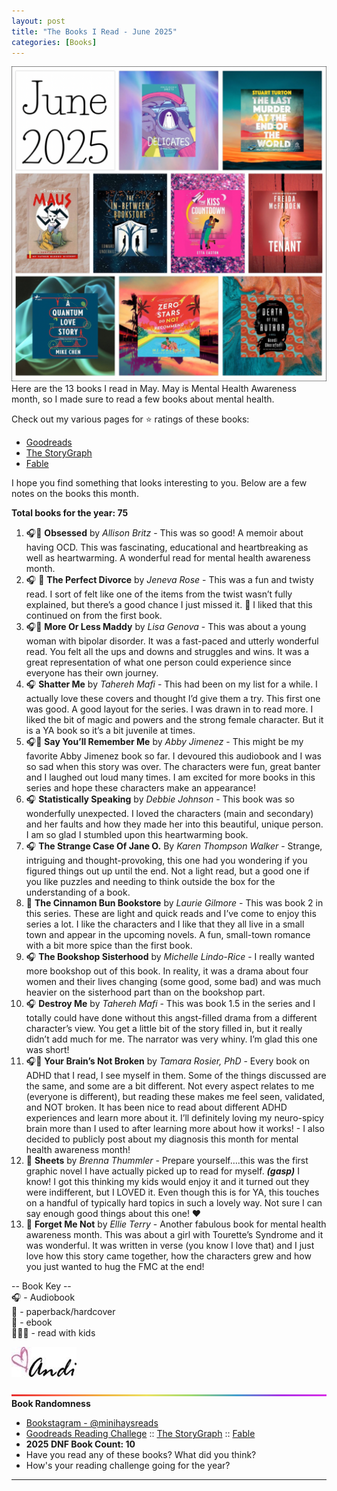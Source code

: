 ```yaml
---
layout: post
title: "The Books I Read - June 2025"
categories: [Books]
---
```

![books](/images/June2025Books.PNG)
Here are the 13 books I read in May. May is Mental Health Awareness month, so I made sure to read a few books about mental health.

Check out my various pages for ⭐️ ratings of these books: 
- [Goodreads](https://www.goodreads.com/readingchallenges/annual) 
- [The StoryGraph](https://app.thestorygraph.com/stats/minihays?year=2025)
- [Fable](https://fable.co/minihays-147798854824) 

I hope you find something that looks interesting to you. Below are a few notes on the books this month.

**Total books for the year: 75**

1. 🎧📖 **Obsessed** by *Allison Britz* - This was so good! A memoir about having OCD. This was fascinating, educational and heartbreaking as well as heartwarming. A wonderful read for mental health awareness month.
2. 🎧 📖 **The Perfect Divorce** by *Jeneva Rose* - This was a fun and twisty read. I sort of felt like one of the items from the twist wasn’t fully explained, but there’s a good chance I just missed it. 🤪 I liked that this continued on from the first book.
3. 🎧📱 **More Or Less Maddy** by *Lisa Genova* - This was about a young woman with bipolar disorder. It was a fast-paced and utterly wonderful read. You felt all the ups and downs and struggles and wins. It was a great representation of what one person could experience since everyone has their own journey.
4. 🎧 **Shatter Me** by *Tahereh Mafi* - This had been on my list for a while. I actually love these covers and thought I’d give them a try. This first one was good. A good layout for the series. I was drawn in to read more. I liked the bit of magic and powers and the strong female character. But it is a YA book so it’s a bit juvenile at times. 
5. 🎧📖 **Say You’ll Remember Me** by *Abby Jimenez* - This might be my favorite Abby Jimenez book so far. I devoured this audiobook and I was so sad when this story was over. The characters were fun, great banter and I laughed out loud many times. I am excited for more books in this series and hope these characters make an appearance!
6. 🎧 **Statistically Speaking** by *Debbie Johnson* - This book was so wonderfully unexpected. I loved the characters (main and secondary) and her faults and how they made her into this beautiful, unique person. I am so glad I stumbled upon this heartwarming book.
7. 🎧 **The Strange Case Of Jane O.** By *Karen Thompson Walker* - Strange, intriguing and thought-provoking, this one had you wondering if you figured things out up until the end. Not a light read, but a good one if you like puzzles and needing to think outside the box for the understanding of a book.
8. 📱 **The Cinnamon Bun Bookstore** by *Laurie Gilmore* - This was book 2 in this series. These are light and quick reads and I’ve come to enjoy this series a lot. I like the characters and I like that they all live in a small town and appear in the upcoming novels. A fun, small-town romance with a bit more spice than the first book.
9. 🎧 **The Bookshop Sisterhood** by *Michelle Lindo-Rice* - I really wanted more bookshop out of this book. In reality, it was a drama about four women and their lives changing (some good, some bad) and was much heavier on the sisterhood part than on the bookshop part.
10. 🎧 **Destroy Me** by *Tahereh Mafi* - This was book 1.5 in the series and I totally could have done without this angst-filled drama from a different character’s view. You get a little bit of the story filled in, but it really didn’t add much for me. The narrator was very whiny. I’m glad this one was short!
11. 🎧📱 **Your Brain’s Not Broken** by *Tamara Rosier, PhD* - Every book on ADHD that I read, I see myself in them. Some of the things discussed are the same, and some are a bit different. Not every aspect relates to me (everyone is different), but reading these makes me feel seen, validated, and NOT broken. It has been nice to read about different ADHD experiences and learn more about it. I’ll definitely loving my neuro-spicy brain more than I used to after learning more about how it works! - I also decided to publicly post about my diagnosis this month for mental health awareness month!
12. 📱 **Sheets** by *Brenna Thummler* - Prepare yourself….this was the first graphic novel I have actually picked up to read for myself. ***(gasp)*** I know! I got this thinking my kids would enjoy it and it turned out they were indifferent, but I LOVED it. Even though this is for YA, this touches on a handful of typically hard topics in such a lovely way. Not sure I can say enough good things about this one! ❤️
13. 📱 **Forget Me Not** by *Ellie Terry* - Another fabulous book for mental health awareness month. This was about a girl with Tourette’s Syndrome and it was wonderful. It was written in verse (you know I love that) and I just love how this story came together, how the characters grew and how you just wanted to hug the FMC at the end!

-- Book Key -- <br />
🎧 - Audiobook <br />
📖 - paperback/hardcover <br />
📱 - ebook <br />
👩‍👧‍👦 - read with kids 

![Andi](/images/andi.jpg)

![header](/images/BrightSkinnyRainbow.png)
**Book Randomness**
- [Bookstagram - @minihaysreads](http://instagram.com/minihaysreads)
- [Goodreads Reading Challege](https://www.goodreads.com/readingchallenges/annual) :: [The StoryGraph](https://app.thestorygraph.com/stats/minihays?year=2025) :: [Fable](https://fable.co/minihays-147798854824) 
- **2025 DNF Book Count: 10** 
- Have you read any of these books? What did you think?
- How's your reading challenge going for the year?

----

